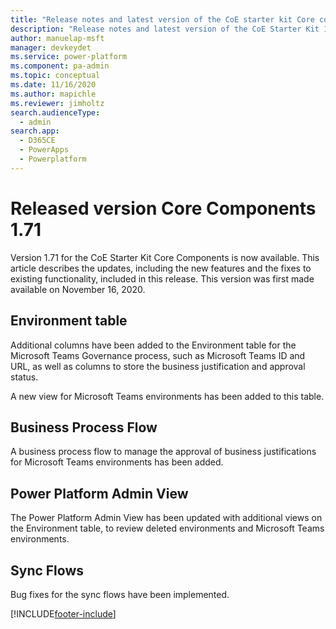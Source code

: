 ```yaml
---
title: "Release notes and latest version of the CoE starter kit Core components 1.71 | MicrosoftDocs"
description: "Release notes and latest version of the CoE Starter Kit 1.71."
author: manuelap-msft
manager: devkeydet
ms.service: power-platform
ms.component: pa-admin
ms.topic: conceptual
ms.date: 11/16/2020
ms.author: mapichle
ms.reviewer: jimholtz
search.audienceType: 
  - admin
search.app: 
  - D365CE
  - PowerApps
  - Powerplatform
---
```


# Released version Core Components 1.71

Version 1.71 for the CoE Starter Kit Core Components is now available. This article describes the updates, including the new features and the fixes to existing functionality, included in this release. This version was first made available on November 16, 2020.

## Environment table

Additional columns have been added to the Environment table for the Microsoft Teams Governance process, such as Microsoft Teams ID and URL, as well as columns to store the business justification and approval status.

A new view for Microsoft Teams environments has been added to this table.

## Business Process Flow

A business process flow to manage the approval of business justifications for Microsoft Teams environments has been added.

## Power Platform Admin View

The Power Platform Admin View has been updated with additional views on the Environment table, to review deleted environments and Microsoft Teams environments.

## Sync Flows

Bug fixes for the sync flows have been implemented.

[!INCLUDE[footer-include](../../../includes/footer-banner.md)]